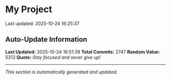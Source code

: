 # My Project


Last updated: 2025-10-24 16:25:37


































































































































































































































































































































































































































































































































































































































































































































































































































































































































































































































































































































































































































































































































































































































































































































































































































































































































































































































































































































































































































































































































































































































































































































































































































































































































































































































































































































































































































































































































































































































































































































































































































































## Auto-Update Information

**Last Updated:** 2025-10-24 16:51:38
**Total Commits:** 2747
**Random Value:** 5313
**Quote:** _Stay focused and never give up!_

---
_This section is automatically generated and updated._